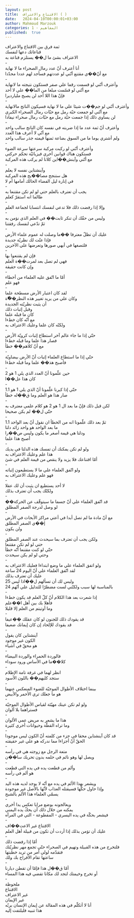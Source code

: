```yaml
---
layout: post
title:  الاقتناع والاعتراف ( )
date:   2024-04-10T00:00:01+03:00
author: Mahmoud Marzouk
categories: 1 - المفاهيم
published:  true
---
```

ثمة فرق بين الاقتناع والاعتراف\
قناعاتك دعها لنفسك\
الاعتراف بشئ ما ل�� يستلزم قناعة به\
-\
أنا أعترف أنّ عدد رمال الصحراء ما لا نهاية\
مع أنّ��ي مقتنع أنّني لو عددتهم فسأجد لهم عددا محدّدا\
-\
وأعترف أنّني لو قسمت رقما علي صفر فستكون نتيجته ما لانهاية\
مع أنّني لو قسّمت مبلغا من الما�� علي لا أحد\
فإنّ هذا اللا أحد لن يصبح مليارديرا\
-\
وأعترف أنّني لو جم��ت شيئا علي ما لا نهاية فسيكون الناتج
مالانهاية\
مع أنّني لو جمعت حبّة رمل مع حبّات رمال الصحراء الكبري\
لن يساوي ذلك إذا جمعت حبّة رمل مع حبّات رمال صحراء نيفادا\
-\
وأعترف أنّ ثمة عدد ما إذا ضربته في نفسه كان الناتج سالب
واحد\
مع أنّي لا أعرف هذا العدد\
ولم أشتري يوما ما من السوق بضاعة ثمنها قيمته جذر سالب واحد\
-\
وأعترف أنّني لو ركبت مركبة سرعتها سرعة الضوء\
فستكون هناك قوانين أخري فيزيائيّة تحكم حركتي\
مع أنّني وآينش��اين كلانا لم يركب هذه المركبة\
-\
وآينشتاين نفسه لا يعلم\
هل ستنجح مصا��يح هذه المركبة\
في إنارة ليل الفضاء الحالك أمامها أم لا\
-\
يجب أن تعترف بالعلم حتي لو لم تكن مقتنعا به\
طالما انه استقرّ كعلم\
-\
وإلا إذا رفضت ذلك فلا تدعي لنفسك انتسابا لجماعة العلم\
-\
وليس من حقّك أن تنكر ثابت�� في العلم الذي نؤمن به\
ثمّ تدّعي لنفسك رفقتنا\
-\
عليك أن تظلّ معترفا ��ما وصلت له عموم علماء الأرض\
فإذا عنّت لك نظريّة جديدة\
فلتصغها في أبهي صورها وتعرضها علي الآخرين\
-\
فإن لم يقتنعوا بها\
فهي لم تصل بعد لمرت��ة العلم\
وإن كانت حقيقة\
-\
أمّا ما اتّفق عليه العلماء من أخطاء\
فهو علم\
-\
لقد كان اعتبار الأرض مسطحة علما\
وكان علي من يريد تغيير هذه النظر��ّة\
أن يثبت نظريّته الجديدة\
وقبل إثبات ذلك\
كان ما قبله علما\
مع أنّه كان خطءا\
ولكنّه كان علما وعليك الاعتراف به\
-\
حتّي إذا ما جاء عالم آخر استطاع إثبات كرويّة الأرض\
فصار هذا علما وما قبله خطءا\
مع أنّ كلاهم�� خطأ\
-\
حتّي إذا ما استطاع العلماء إثبات أنّ الأرض بيضاويّة\
فأصبح هذ�� علما وما قبله خطءا\
-\
حين علّمونا أنّ العدد الذي يلي 1 هو 2\
كان هذا عل��ا\
-\
حتّي إذا كبرنا علّمونا أنّ الذي يلي 1 هو 1.1\
صار هذا هو العلم وما ق��له خطأ\
-\
لكن قبل ذلك فإنّ ما بعد ال 1 هو 2 هو كلام علمي معترف به\
حتّي ل�� لم يكن صحيحا\
-\
ثمّ بعد ذلك علّمونا انه من الخطأ ان نقول أنّ بعد الواحد 1.1\
ما بعد الواحد هو واحد زائد دلتا\
ودلتا هي قيمة أصغر ما يكون وليس ص��را\
أصبح هذا علما\
-\
ولو لم تكن يمكنك أن تمسك هذه الدلتا في يديك\
هذا علم وعليك الاعتراف به\
أمّا اقتناعك فلا يزيد ولا ينقص من قيمة العلم في شئ\
-\
ولو اتّفق العلماء علي ما لا يستطيعون إثباته\
فهو علم وعليك الاعتراف به\
-\
لا أحد يستطيع ان يثبت أن لك عقلا\
ولكنّك يجب أن تعترف بذلك\
-\
��قد اتّفق العلماء علي أنّ جسما ما سيتوقّف عن الحركة\
لو وصل لدرجة الصفر المطلق\
-\
مع أنّ مادة ما لم تصل أبدا في أعتي مراكز الأبحاث في الأرض\
إ��ي الصفر المطلق\
ولن يكون\
-\
ولكن يجب أن تعترف بما سيحدث عند الصفر المطلق\
حتي لو لم تكن مقتنعا\
حتّي لو كنت مقتنعا أنّه خطأ\
وحتي لو لم يكن سيحدث\
-\
ولو اتفق العلماء علي ما وضع ابتداءا فعليك الاعتراف به\
لقد اتّفق العلماء علي أنّ اليوم 24 ساعة\
عليك أن تعترف بذلك\
وليس لك أن تسألهم ل��اذا ليس 25\
بالمناسبة لها سبب ولكنّني لست مضطرّا للتدليل علي أنّهم 24\
-\
إذا شعرت بعد هذا الكلام أنّ كلّ العلم قد يكون خطءا\
فأهلا بك بين أهل ا��علم\
وما أوتيتم من العلم إلا قليلا\
-\
قد يقودك ذلك للجنون لو كان عقلك ��عيفا\
قد يقودك للإلحاد إن كان إيمانك ضعيفا\
-\
آينشتاين كان يقول\
الكون غير موجود\
هو محقّ في أشياء\
-\
فالوردة الحمراء والوردة البيضاء\
كلا��ما في الأساس ورود سوداء\
-\
انظر لهما في غرفة تامة الإظلام\
ستجد كليهم�� باللون الأسود\
-\
بينما اختلاف الأطوال الموجيّة للضوء المنعكس عنهما\
هو ما جعلك تري الأحمر والأبيض\
-\
ولو لم تكن عينك مهيّئة لقياس الأطوال الموجيّة\
فستراهما بلا ألوان\
-\
هذا ما يشعر به مريض عمي الألوان\
وما تراه القطّة وحيوانات أخري كثيرة\
-\
قد كان آينشتاين محقا في جزء من كلمته أنّ الكون ليس موجودا\
الحقّ أنّ أجزاءا مما ندركه هو علي غير حقيقته\
-\
متعة الرجل مع زوجته هي في رأسه\
ويصل لها وهو نائم في حلمه بدون تحريك سا��ن\
-\
وألم من قطعت يده في يده التي قطعت\
هو ألم في رأسه\
-\
ويشعر بهذا الألم في يده مع أنّه لا يوجد لديه هذه اليد\
وإذا حاول حكّها فسيقتله العذاب لأنّها بالأصل غير موجودة\
يسمّي العلماء هذا الألم بالشبح\
-\
ويعالجونه بوضع مرايا تعكس يدا أخري\
يمكنه من خلال ذلك أن يحكّ يده اليمني\
فيشعر بحكّة في يده اليسري - المقطوعة - التي في المرآه\
-\
الاقتناع غير الاعت��اف\
عليك أن تؤمن بذلك إذا أردت أن تكون من قبيلة أهل العلم\
-\
أمّا إذا رفضت ذلك\
فلتخرج من هذه القبيلة وتهيم في الصحراء حتّي تجمع مهر نظريّتك\
فتقدّمه لولي أمر من تريد خطبتها\
ساعتها تقام الأفراح بك ولك\
-\
أمّا ق��ل هذا فإمّا أن تقطن ديارنا\
أو تخرج وخيمتك لتجد لك مكانا تقضي فيه هذا المساء\
-\
ملحوظة\
الاقتناع\
غير الاعتراف\
غير الإيمان\
أنا لا أتكلّم في هذه المقالة عن إيمان الإنسان بربّه\
هذا تنبيه فليلتفت إليه
